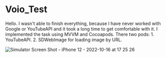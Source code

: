 # Voio_Test

Hello. I wasn't able to finish everything, because I have never worked with Google or YouTubeAPI and it took a long time to get comfortable with it.
I implemented the task using MVVM and Cocoapods. There two pods: 1. YouTubeAPI. 2. SDWebImage for loading image by URL.

![Simulator Screen Shot - iPhone 12 - 2022-10-16 at 17 25 26](https://user-images.githubusercontent.com/107435429/196040921-1fb19c3a-963e-43ff-8492-438f34716ea1.png)
